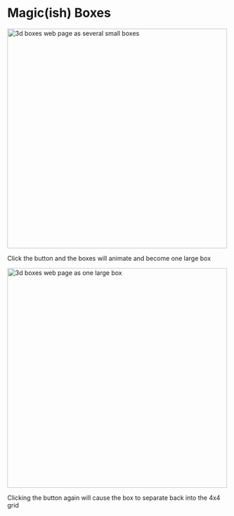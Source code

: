 <h1>Magic(ish) Boxes</h1>

<img width="500" alt="3d boxes web page as several small boxes" src="https://github.com/mattwheeler-dev/boxes/assets/105622101/26bb65ba-a196-471d-8935-db141d628a91">

<p>Click the button and the boxes will animate and become one large box</p>

<img width="500" alt="3d boxes web page as one large box" src="https://github.com/mattwheeler-dev/boxes/assets/105622101/23de71f1-9b4b-400d-96ce-19220772e50e">

<p>Clicking the button again will cause the box to separate back into the 4x4 grid</p>
